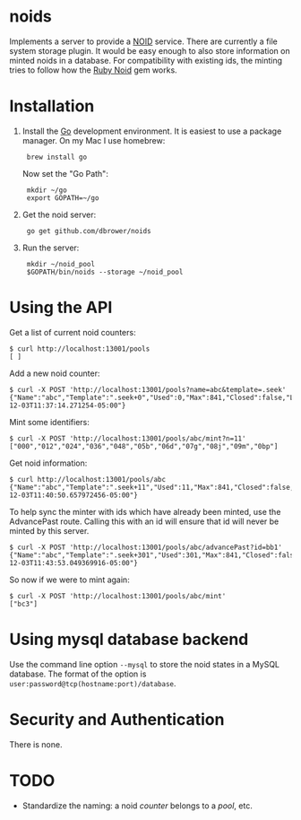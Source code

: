 noids
=====

Implements a server to provide a [NOID][] service.
There are currently a file system storage plugin.
It would be easy enough to also store information on minted noids in a database.
For compatibility with existing ids, the minting tries to follow
how the [Ruby Noid][] gem works.

[NOID]: https://wiki.ucop.edu/display/Curation/NOID
[Ruby Noid]: https://github.com/microservices/noid

# Installation

1. Install the [Go][] development environment. It is easiest to use a package manager.
On my Mac I use homebrew:

        brew install go

    Now set the "Go Path":

        mkdir ~/go
        export GOPATH=~/go

[Go]: http://golang.org/

2. Get the noid server:

        go get github.com/dbrower/noids

3. Run the server:

        mkdir ~/noid_pool
        $GOPATH/bin/noids --storage ~/noid_pool

# Using the API

Get a list of current noid counters:

    $ curl http://localhost:13001/pools
    [ ]

Add a new noid counter:

    $ curl -X POST 'http://localhost:13001/pools?name=abc&template=.seek'
    {"Name":"abc","Template":".seek+0","Used":0,"Max":841,"Closed":false,"LastMint":"2013-12-03T11:37:14.271254-05:00"}

Mint some identifiers:

    $ curl -X POST 'http://localhost:13001/pools/abc/mint?n=11'
    ["000","012","024","036","048","05b","06d","07g","08j","09m","0bp"]

Get noid information:

    $ curl http://localhost:13001/pools/abc
    {"Name":"abc","Template":".seek+11","Used":11,"Max":841,"Closed":false,"LastMint":"2013-12-03T11:40:50.657972456-05:00"}

To help sync the minter with ids which have already been minted, use the AdvancePast route.
Calling this with an id will ensure that id will never be minted by this server.

    $ curl -X POST 'http://localhost:13001/pools/abc/advancePast?id=bb1'
    {"Name":"abc","Template":".seek+301","Used":301,"Max":841,"Closed":false,"LastMint":"2013-12-03T11:43:53.049369916-05:00"}

So now if we were to mint again:

    $ curl -X POST 'http://localhost:13001/pools/abc/mint'
    ["bc3"]

# Using mysql database backend

Use the command line option `--mysql` to store the noid states in a MySQL database.
The format of the option is `user:password@tcp(hostname:port)/database`.


# Security and Authentication

There is none.

# TODO

* Standardize the naming: a noid _counter_ belongs to a _pool_, etc.
